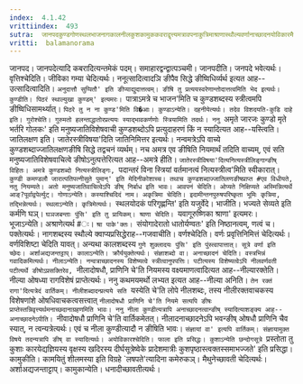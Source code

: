 ```yaml
---
index:  4.1.42
vrittiindex:  493
sutra:  जानपदकुण्डगोणस्थलभाजनागकालनीलकुशकामुककवराद्वृत्त्यमत्रावपनाकुत्रिमाश्राणास्थौल्यवर्णानाच्छादनयोविकारमैथुनेच्छाकेशवेशेषु
vritti:  balamanorama 
---
```


जानपद। जानपदेत्यादि कबरादित्यन्तमेकं पदम्। समाहारद्वन्द्वात्पञ्चमी। जानपदीति। जनपदे भवेत्यर्थः। वृत्तिश्चेदिति। जीविका गम्या चेदित्यर्थः। ननूत्सादित्वादञि ङीपैव सिद्धे ङीष्विधिर्व्यर्थ इत्यत आह--उत्सादित्वादिति। `अनुदात्तौ सुप्पितौ' इति ङीप्याद्युदात्तत्वम्। ङीषि तु प्रत्ययस्वरेणान्तोदात्तत्वमिति भेद इत्यर्थः। कुण्डीति। पिठरं स्थाल्युखा कुण्डम्' इत्यमरः। `पात्राऽमत्रे च भाजन'मिति च कुण्डशब्दस्य स्त्रीत्वमपि ङीष्विधिसामर्थ्यात्। `पिठरे तु न ना कुण्ड'मिति वि�आः। कुण्डाऽन्येति। दहनीयेत्यर्थः। तदेव विशदयति-कुडि दाहे इति। गुरोश्चेति। गुरुमतो हलन्ताद्धातोरप्रत्ययः स्याद्भावकर्णणोः स्त्रियामिति तदर्थः। ननु `अमृते जारजः कुण्डो मृते भर्तरि गोलकः' इति मनुष्यजातिविशेषवाची कुण्डशब्दोऽपि प्रत्युदाहरणं किं न स्यादित्यत आह--यस्त्विति। जातिलक्षण इति। जातेरस्त्रीविषया'दिति जातिनिमित्तर इत्यर्थः। नन्वमत्रेऽपि वाच्ये कुण्डशब्दाज्जातिलक्षणङीषि सिद्धे तद्वचनं व्यर्थम्। नच अमत्र एव ङीषिति नियमार्थं तदिति वाच्यम्, एवं सति मनुष्यजातिविशेषवाचित्वे ङीषोऽनुत्पत्तेरित्यत आह--अमत्रे हीति। `जातेरस्त्रीविषया'दित्यनित्यस्त्रीलिङ्गान्ङीष् विहितः। अमत्रे कुण्डशब्दो नित्यस्त्रीलिङ्गः, `पदान्तरं विना स्त्रियां वर्तमानत्वं नित्यस्त्रीत्व'मिति स्वीकारात्। `कुण्डी कमण्डलौ जारात्पतिपत्नीसुते पुमान्' इति मेदिनीकोशाच्च। तथाच कुण्डशब्दाज्जातिलणङीषप्राप्त #एव विधीयते, नतु नियम्यते। अतो मनुष्यजातिवाचित्वेऽपि ङीष् निर्बाध इति भावः। आवपनं चेदिति। ओप्यते निक्षिप्यते अस्मिन्नित्यर्थे आङ्?पूर्वाद्वपेर्ल्युट्। गोणाऽन्येति। कस्याश्चिदिदं नाम। अकृत्रिमा चेदिति। इदामीन्तनपुरुषपरिष्कृता भूमिः कृत्रिमा, तद्भिन्नेत्यर्थः। स्थलाऽन्येति। कृत्रिमेत्यर्थः। `स्थलयोदकं परिगृह्णन्ति' इति यजुर्वेदे। भाजीति। भज्यते सेव्यते इति कर्मणि घञ्। `घञजबन्ताः पुंसि' इति तु प्रायिकम्। श्राणा चेदिति। `यवागूरुष्णिका श्राणा' इत्यमरः। भूजाऽन्येति। अश्राणेत्यर्थ #ः। `श्रा पाके'क्तः। `संयोगादेरातो धातोर्यण्वतः' इति निष्ठानत्वम्, णत्वं च। पक्तेत्यर्थः। नागशब्दस्य स्थौल्ये क्वाप्यप्रसिद्धेराह--गजवाचीति। वर्णश्चेदिति। वर्णः प्रवृत्तिनिमित्तं चेदित्यर्थः। वर्णविशिष्टा चेदिति यावत्। अन्यथा कालशब्दस्य `गुणे शुक्लादयः पुंसि' इति पुंस्त्वापात्तात्। सूत्रे वर्णा इति च्छेदः। अर्शाअद्यजन्तट्टाप्। कालाऽन्येति। क्रौर्ययुक्तेत्यर्थः। संज्ञाशब्दो वा। अनाच्छादनं चेदिति। वस्त्रभिन्नं गवादिकमित्यर्थः। नीलाऽन्येति। नन्वत्राच्छादनस्य विशेष्यत्वे स्त्रीत्वानुपपत्तिः। पटीत्यस्य विशेष्यत्वेऽपि नीलवर्णवती पटीत्यर्थे ङीषोऽप्रसक्तिरेव, `नीलादोषधौ, प्राणिनि चे'ति नियमस्य वक्ष्यमाणत्वादित्यत आह--नील्यारक्तेति। नील्या ओषध्या रागविशेषं प्राप्तेत्यर्थः। ननु कथमयमर्थो लभ्यत इत्यत आह--नील्या अनिति। `तेन रक्तं रागा'दित्यत्रेदं वार्तिकम्। नीलीशब्दादन्प्रत्यये सति `यस्येति चे'ति लोपे नीलशब्दः, तस्य नीलीरक्तवाचकस्य विशेषणांशे ओषधिवाचकत्वसत्त्वात् `नीलादोषधौ प्राणिनि चे'ति नियमे सत्यपि ङीषः प्राप्तेस्तन्निवृत्त्यर्थमनाच्छदानाग्रहणमिति भावः। ननु नीला कुण्डीत्यत्रापि अनाच्छादनत्वान्ङीष् स्यादित्याशङ्क्य आह--अनाच्छादनेऽपीति। `नीवादोषधौ प्राणिनि चे'ति वार्तिकमेतत्। नीलादनाच्छादनेऽपि भवन्ङीष् ओषधौ प्राणिनि चैव स्यात्, न त्वन्यत्रेत्यर्थः। एवं च नीला कुण्डीत्यादौ न ङीषिति भावः। `संज्ञायां वा' इत्यपि वार्तिकम्। संज्ञायामुक्त विषये तदन्यत्रापि ङीष् वा स्यादित्यर्थः। अयोविकारश्चेदिति। फाला इति प्रसिद्धः। कुशाऽन्येति छन्दोगसूत्रे `प्रस्तोता तु कुशाः कारयेद्यज्ञियस्य वृक्षस्य खदिरस्य दीर्घसूत्रेष्वेके प्रादेशमात्रीः कुशपृष्ठास्त्वक्तस्समाभज्जते' इति प्रसिद्धा। कामुकीति। कामयितुं शीलमस्या इति विग्रहे `लषपते'त्यादिना कमेरुकञ्। मैथुनेच्छावती चेदित्यर्थः। अर्शाअद्यजन्ताट्टाप्। कामुकान्येति। धनादीच्छावतीत्यर्थः।

